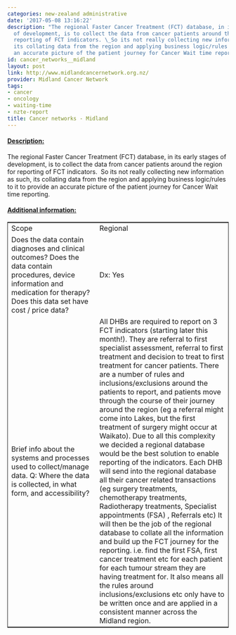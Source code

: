 ```yaml
---
categories: new-zealand administrative
date: '2017-05-08 13:16:22'
description: "The regional Faster Cancer Treatment (FCT) database, in its early stages
  of development, is to collect the data from cancer patients around the region for
  reporting of FCT indicators. \_So its not really collecting new information as such,
  its collating data from the region and applying business logic/rules to it to provide
  an accurate picture of the patient journey for Cancer Wait time reporting."
id: cancer_networks__midland
layout: post
link: http://www.midlandcancernetwork.org.nz/
provider: Midland Cancer Network
tags:
- cancer
- oncology
- waiting-time
- nzte-report
title: Cancer networks - Midland
---
```



 <h4> <u>Description:</u> </h4>
The regional Faster Cancer Treatment (FCT) database, in its early stages of development, is to collect the data from cancer patients around the region for reporting of FCT indicators.  So its not really collecting new information as such, its collating data from the region and applying business logic/rules to it to provide an accurate picture of the patient journey for Cancer Wait time reporting.
 <h4> <u>Additional information:</u> </h4>
 <table style="border: 1px solid">
 <tr> <td width="40%">Scope</td> <td>Regional</td> </tr>
 <tr> <td width="40%">Does the data contain diagnoses and clinical outcomes?
Does the data contain procedures, device information and medication for therapy?
Does this data set have cost / price data?</td> <td>Dx: Yes</td> </tr>
 <tr> <td width="40%">Brief info about the systems and processes used to collect/manage data. Q: Where the data is collected, in what form, and accessibility?</td> <td>All DHBs are required to report on 3 FCT indicators (starting later this month!).  They are referral to first specialist assessment, referral to first treatment and decision to treat to first treatment for cancer patients.  There are a number of rules and inclusions/exclusions around the patients to report, and patients move through the course of their journey around the region (eg a referral might come into Lakes, but the first treatment of surgery might occur at Waikato).  Due to all this complexity we decided a regional database would be the best solution to enable reporting of the indicators.
Each DHB will send into the regional database all their cancer related transactions (eg surgery treatments, chemotherapy treatments, Radiotherapy treatments, Specialist appointments (FSA) , Referrals etc)  It will then be the job of the regional database to collate all the information and build up the FCT journey for the reporting.  i.e. find the first FSA, first cancer treatment etc for each patient for each tumour stream they are having treatment for.  It also means all the rules around inclusions/exclusions etc only have to be written once and are applied in a consistent manner across the Midland region.</td> </tr>
 </table>